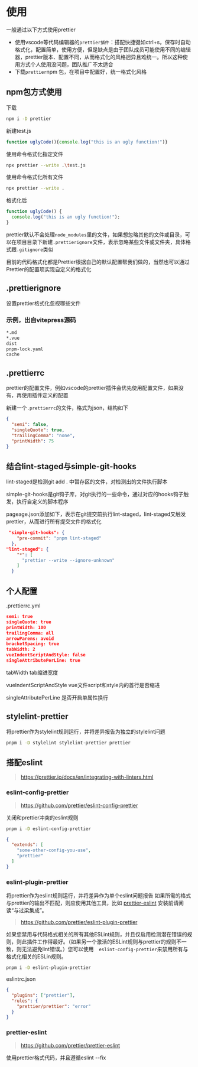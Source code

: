 # 使用

一般通过以下方式使用prettier

- 使用vscode等代码编辑器的`prettier插件`：搭配快捷键如ctrl+s，保存时自动格式化，配置简单，使用方便，但是缺点是由于团队成员可能使用不同的编辑器，prettier版本、配置不同，从而格式化的风格迥异且难统一。所以这种使用方式个人使用没问题，团队推广不太适合
- 下载`prettier`npm 包，在项目中配置好，统一格式化风格

## npm包方式使用

下载

```sh
npm i -D prettier
```

新建test.js

```js
function uglyCode(){console.log("this is an ugly function!")}
```

使用命令格式化指定文件

```sh
npx prettier --write .\test.js
```

使用命令格式化所有文件

```sh
npx prettier --write .
```

格式化后

```js
function uglyCode() {
  console.log("this is an ugly function!");
}
```

prettier默认不会处理`node_modules`里的文件，如果想忽略其他的文件或目录，可以在项目目录下新建`.prettierignore`文件，表示忽略某些文件或文件夹，具体格式跟`.gitignore`类似

目前的代码格式化都是Prettier根据自己的默认配置帮我们做的，当然也可以通过Prettier的配置项实现自定义的格式化

## .prettierignore

设置prettier格式化忽视哪些文件

### 示例，出自vitepress源码

```sh
*.md
*.vue
dist
pnpm-lock.yaml
cache
```

## .prettierrc

prettier的配置文件，例如vscode的prettier插件会优先使用配置文件，如果没有，再使用插件定义的配置

新建一个`.prettierrc`的文件，格式为json，结构如下

```json
{
  "semi": false,
  "singleQuote": true,
  "trailingComma": "none",
  "printWidth": 75
}
```

## 结合lint-staged与simple-git-hooks

lint-staged是检测git add . 中暂存区的文件，对检测出的文件执行脚本

simple-git-hooks是git钩子库，对git执行的一些命令，通过对应的hooks钩子触发，执行自定义的脚本程序

pageage.json添加如下，表示在git提交前执行lint-staged，lint-staged又触发prettier，从而进行所有提交文件的格式化

```json
 "simple-git-hooks": {
    "pre-commit": "pnpm lint-staged"
  },  
"lint-staged": {
    "*": [
      "prettier --write --ignore-unknown"
    ]
  }
```

## 个人配置

.prettierrc.yml

```json
semi: true
singleQuote: true
printWidth: 100
trailingComma: all
arrowParens: avoid
bracketSpacing: true
tabWidth: 2
vueIndentScriptAndStyle: false
singleAttributePerLine: true
```

tabWidth tab缩进宽度

vueIndentScriptAndStyle vue文件script和style内的首行是否缩进

singleAttributePerLine 是否开启单属性换行

## stylelint-prettier

将prettier作为stylelint规则运行，并将差异报告为独立的stylelint问题

```sh
pnpm i -D stylelint stylelint-prettier prettier
```

## 搭配eslint

> https://prettier.io/docs/en/integrating-with-linters.html

### eslint-config-prettier

> https://github.com/prettier/eslint-config-prettier

关闭和prettier冲突的eslint规则

```sh
pnpm i -D eslint-config-prettier
```

```json
{
  "extends": [
    "some-other-config-you-use",
    "prettier"
  ]
}
```

### eslint-plugin-prettier

将prettier作为eslint规则运行，并将差异作为单个eslint问题报告
如果所需的格式与prettier的输出不匹配，则应使用其他工具，比如 [prettier-eslint](https://github.com/prettier/prettier-eslint)
安装前请阅读“与过梁集成”。

> https://github.com/prettier/eslint-plugin-prettier

如果您禁用与代码格式相关的所有其他ESLint规则，并且仅启用检测潜在错误的规则，则此插件工作得最好。（如果另一个激活的ESLint规则与prettier的规则不一致，则无法避免lint错误。）您可以使用`  eslint-config-prettier`来禁用所有与格式化相关的ESLin规则。

```sh
pnpm i -D eslint-plugin-prettier
```

eslintrc.json

```json
{
  "plugins": ["prettier"],
  "rules": {
    "prettier/prettier": "error"
  }
}
```

### prettier-eslint

> https://github.com/prettier/prettier-eslint

使用prettier格式代码，并且遵循eslint --fix
